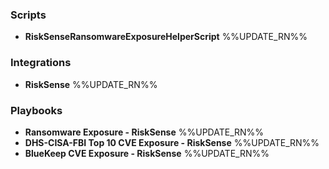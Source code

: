 
### Scripts
- __RiskSenseRansomwareExposureHelperScript__
%%UPDATE_RN%%

### Integrations
- __RiskSense__
%%UPDATE_RN%%

### Playbooks
- __Ransomware Exposure - RiskSense__
%%UPDATE_RN%%
- __DHS-CISA-FBI Top 10 CVE Exposure - RiskSense__
%%UPDATE_RN%%
- __BlueKeep CVE Exposure - RiskSense__
%%UPDATE_RN%%
